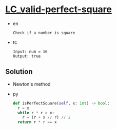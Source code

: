 # [LC_valid-perfect-square](https://leetcode.com/problems/valid-perfect-square)

* en

  ```en
  Check if a number is square
  ```

* tc

  ```tc
  Input: num = 16
  Output: true
  ```

## Solution

* Newton's method

* py

  ```py
  def isPerfectSquare(self, x: int) -> bool:
    r = x
    while r * r > x:
      r = (r + x // r) // 2
    return r * r == x
  ```
